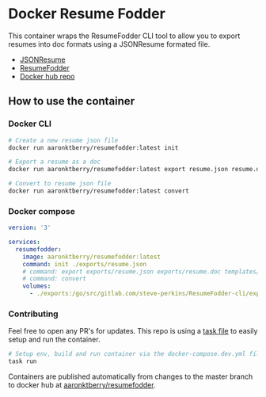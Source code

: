 # Docker Resume Fodder

This container wraps the ResumeFodder CLI tool to allow you to export resumes into doc formats using a JSONResume formated file.

- [JSONResume](https://jsonresume.org/)
- [ResumeFodder](https://resumefodder.com/)
- [Docker hub repo](https://hub.docker.com/repository/docker/aaronktberry/resumefodder)

## How to use the container

### Docker CLI

```BASH
# Create a new resume json file
docker run aaronktberry/resumefodder:latest init

# Export a resume as a doc
docker run aaronktberry/resumefodder:latest export resume.json resume.doc templates/standard.xml

# Convert to resume json file
docker run aaronktberry/resumefodder:latest convert
```

### Docker compose

```YAML
version: '3'

services:
  resumefodder:
    image: aaronktberry/resumefodder:latest
    command: init ./exports/resume.json
    # command: export exports/resume.json exports/resume.doc templates/standard.xml
    # command: convert
    volumes:
      - ./exports:/go/src/gitlab.com/steve-perkins/ResumeFodder-cli/exports
```

### Contributing

Feel free to open any PR's for updates. This repo is using a [task file](https://taskfile.dev/#/) to easily setup and run the container.

```BASH
# Setup env, build and run container via the docker-compose.dev.yml file
task run
```

Containers are published automatically from changes to the master branch to docker hub at [aaronktberry/resumefodder](https://hub.docker.com/repository/docker/aaronktberry/resumefodder).
